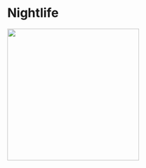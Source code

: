 # Nightlife

<img src="https://github.com/darasafe/nightlife/assets/103866780/931084f5-e549-4565-adad-25c9ae236fcd" width="300">
